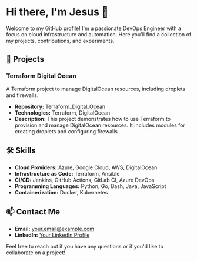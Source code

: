 # Hi there, I'm Jesus 👋

Welcome to my GitHub profile! I'm a passionate DevOps Engineer with a focus on cloud infrastructure and automation. Here you'll find a collection of my projects, contributions, and experiments.

## 🚀 Projects

### Terraform Digital Ocean
A Terraform project to manage DigitalOcean resources, including droplets and firewalls.

- **Repository:** [Terraform_Digital_Ocean](https://github.com/yourusername/Terraform_Digital_Ocean)
- **Technologies:** Terraform, DigitalOcean
- **Description:** This project demonstrates how to use Terraform to provision and manage DigitalOcean resources. It includes modules for creating droplets and configuring firewalls.
  
## 🛠️ Skills

- **Cloud Providers:** Azure, Google Cloud, AWS, DigitalOcean 
- **Infrastructure as Code:** Terraform, Ansible
- **CI/CD:** Jenkins, GitHub Actions, GitLab CI, Azure DevOps
- **Programming Languages:** Python, Go, Bash, Java, JavaScript
- **Containerization:** Docker, Kubernetes

## 📫 Contact Me

- **Email:** [your.email@example.com](mailto:your.email@example.com)
- **LinkedIn:** [Your LinkedIn Profile](https://www.linkedin.com/in/jesusruizguirado)
  
Feel free to reach out if you have any questions or if you'd like to collaborate on a project!
<!---
JesusRG99/JesusRG99 is a ✨ special ✨ repository because its `README.md` (this file) appears on your GitHub profile.
You can click the Preview link to take a look at your changes.
--->
